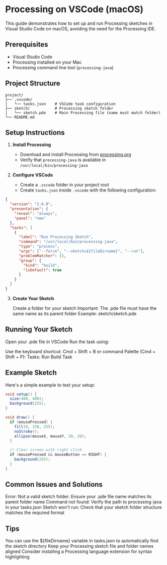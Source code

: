 # Processing on VSCode (macOS)

This guide demonstrates how to set up and run Processing sketches in Visual Studio Code on macOS, avoiding the need for the Processing IDE.

## Prerequisites

- Visual Studio Code
- Processing installed on your Mac
- Processing command line tool (`processing-java`)

## Project Structure

```shell
project/
├── .vscode/
│   └── tasks.json    # VSCode task configuration
├── sketch/           # Processing sketch folder
│   └── sketch.pde    # Main Processing file (name must match folder)
└── README.md
```

## Setup Instructions

1. **Install Processing**

   - Download and install Processing from [processing.org](https://processing.org/download)
   - Verify that `processing-java` is available in `/usr/local/bin/processing-java`

2. **Configure VSCode**

   - Create a `.vscode` folder in your project root
   - Create `tasks.json` inside `.vscode` with the following configuration:

```json
{
  "version": "2.0.0",
  "presentation": {
    "reveal": "always",
    "panel": "new"
  },
  "tasks": [
    {
      "label": "Run Processing Sketch",
      "command": "/usr/local/bin/processing-java",
      "type": "process",
      "args": ["--force", "--sketch=${fileDirname}", "--run"],
      "problemMatcher": [],
      "group": {
        "kind": "build",
        "isDefault": true
      }
    }
  ]
}
```

3. **Create Your Sketch**

   Create a folder for your sketch
   Important: The .pde file must have the same name as its parent folder
   Example: sketch/sketch.pde

## Running Your Sketch

Open your .pde file in VSCode
Run the task using:

Use the keyboard shortcut: Cmd + Shift + B or command Palette (Cmd + Shift + P): Tasks: Run Build Task

## Example Sketch

Here's a simple example to test your setup:

```java
void setup() {
  size(400, 400);
  background(255);
}

void draw() {
  if (mousePressed) {
    fill(0, 150, 255);
    noStroke();
    ellipse(mouseX, mouseY, 20, 20);
  }

  // Clear screen with right click
  if (mousePressed && mouseButton == RIGHT) {
    background(255);
  }
}
```

## Common Issues and Solutions

Error: Not a valid sketch folder: Ensure your .pde file name matches its parent folder name
Command not found: Verify the path to processing-java in your tasks.json
Sketch won't run: Check that your sketch folder structure matches the required format

## Tips

You can use the ${fileDirname} variable in tasks.json to automatically find the sketch directory
Keep your Processing sketch file and folder names aligned
Consider installing a Processing language extension for syntax highlighting
